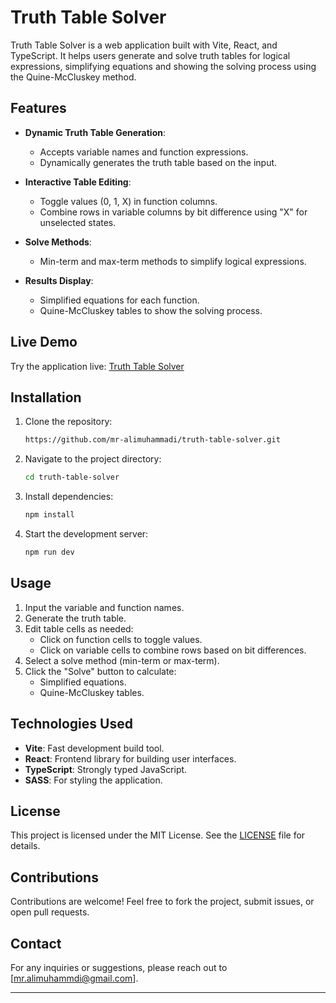 # Truth Table Solver

Truth Table Solver is a web application built with Vite, React, and TypeScript. It helps users generate and solve truth tables for logical expressions, simplifying equations and showing the solving process using the Quine-McCluskey method.

## Features

- **Dynamic Truth Table Generation**:

  - Accepts variable names and function expressions.
  - Dynamically generates the truth table based on the input.

- **Interactive Table Editing**:

  - Toggle values (0, 1, X) in function columns.
  - Combine rows in variable columns by bit difference using "X" for unselected states.

- **Solve Methods**:

  - Min-term and max-term methods to simplify logical expressions.

- **Results Display**:
  - Simplified equations for each function.
  - Quine-McCluskey tables to show the solving process.

## Live Demo

Try the application live: [Truth Table Solver](https://draco-tlw.github.io/truth-table-solver/)

## Installation

1. Clone the repository:
   ```bash
   https://github.com/mr-alimuhammadi/truth-table-solver.git
   ```
2. Navigate to the project directory:
   ```bash
   cd truth-table-solver
   ```
3. Install dependencies:
   ```bash
   npm install
   ```
4. Start the development server:
   ```bash
   npm run dev
   ```

## Usage

1. Input the variable and function names.
2. Generate the truth table.
3. Edit table cells as needed:
   - Click on function cells to toggle values.
   - Click on variable cells to combine rows based on bit differences.
4. Select a solve method (min-term or max-term).
5. Click the "Solve" button to calculate:
   - Simplified equations.
   - Quine-McCluskey tables.

## Technologies Used

- **Vite**: Fast development build tool.
- **React**: Frontend library for building user interfaces.
- **TypeScript**: Strongly typed JavaScript.
- **SASS**: For styling the application.

## License

This project is licensed under the MIT License. See the [LICENSE](LICENSE) file for details.

## Contributions

Contributions are welcome! Feel free to fork the project, submit issues, or open pull requests.

## Contact

For any inquiries or suggestions, please reach out to [mr.alimuhammdi@gmail.com].

---
